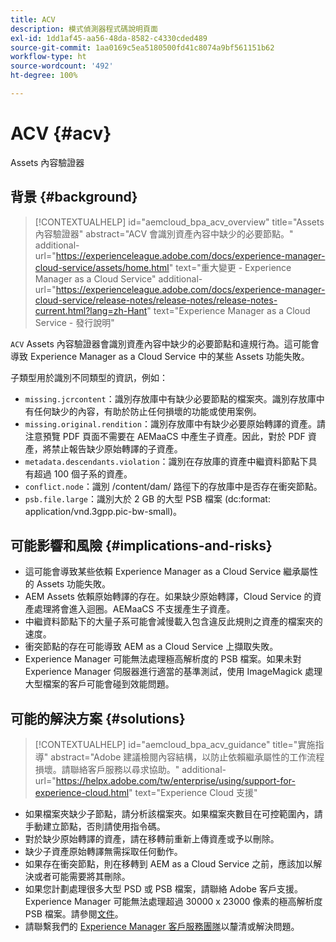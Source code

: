 ```yaml
---
title: ACV
description: 模式偵測器程式碼說明頁面
exl-id: 1dd1af45-aa56-48da-8582-c4330cded489
source-git-commit: 1aa0169c5ea5180500fd41c8074a9bf561151b62
workflow-type: ht
source-wordcount: '492'
ht-degree: 100%

---
```


# ACV {#acv}

Assets 內容驗證器

## 背景 {#background}

>[!CONTEXTUALHELP]
>id="aemcloud_bpa_acv_overview"
>title="Assets 內容驗證器"
>abstract="ACV 會識別資產內容中缺少的必要節點。"
>additional-url="https://experienceleague.adobe.com/docs/experience-manager-cloud-service/assets/home.html" text="重大變更 - Experience Manager as a Cloud Service"
>additional-url="https://experienceleague.adobe.com/docs/experience-manager-cloud-service/release-notes/release-notes/release-notes-current.html?lang=zh-Hant" text="Experience Manager as a Cloud Service - 發行說明"

`ACV` Assets 內容驗證器會識別資產內容中缺少的必要節點和違規行為。這可能會導致 Experience Manager as a Cloud Service 中的某些 Assets 功能失敗。

子類型用於識別不同類型的資訊，例如：

* `missing.jcrcontent`：識別存放庫中有缺少必要節點的檔案夾。識別存放庫中有任何缺少的內容，有助於防止任何損壞的功能或使用案例。
* `missing.original.rendition`：識別存放庫中有缺少必要原始轉譯的資產。請注意預覽 PDF 頁面不需要在 AEMaaCS 中產生子資產。因此，對於 PDF 資產，將禁止報告缺少原始轉譯的子資產。
* `metadata.descendants.violation`：識別在存放庫的資產中繼資料節點下具有超過 100 個子系的資產。
* `conflict.node`：識別 /content/dam/ 路徑下的存放庫中是否存在衝突節點。
* `psb.file.large`：識別大於 2 GB 的大型 PSB 檔案 (dc:format: application/vnd.3gpp.pic-bw-small)。

## 可能影響和風險 {#implications-and-risks}

* 這可能會導致某些依賴 Experience Manager as a Cloud Service 繼承屬性的 Assets 功能失敗。
* AEM Assets 依賴原始轉譯的存在。如果缺少原始轉譯，Cloud Service 的資產處理將會進入迴圈。AEMaaCS 不支援產生子資產。
* 中繼資料節點下的大量子系可能會減慢載入包含違反此規則之資產的檔案夾的速度。
* 衝突節點的存在可能導致 AEM as a Cloud Service 上擷取失敗。
* Experience Manager 可能無法處理極高解析度的 PSB 檔案。如果未對 Experience Manager 伺服器進行適當的基準測試，使用 ImageMagick 處理大型檔案的客戶可能會碰到效能問題。

## 可能的解決方案 {#solutions}

>[!CONTEXTUALHELP]
>id="aemcloud_bpa_acv_guidance"
>title="實施指導"
>abstract="Adobe 建議檢閱內容結構，以防止依賴繼承屬性的工作流程損壞。請聯絡客戶服務以尋求協助。"
>additional-url="https://helpx.adobe.com/tw/enterprise/using/support-for-experience-cloud.html" text="Experience Cloud 支援"

* 如果檔案夾缺少子節點，請分析該檔案夾。如果檔案夾數目在可控範圍內，請手動建立節點，否則請使用指令碼。
* 對於缺少原始轉譯的資產，請在移轉前重新上傳資產或予以刪除。
* 缺少子資產原始轉譯無需採取任何動作。
* 如果存在衝突節點，則在移轉到 AEM as a Cloud Service 之前，應該加以解決或者可能需要將其刪除。
* 如果您計劃處理很多大型 PSD 或 PSB 檔案，請聯絡 Adobe 客戶支援。Experience Manager 可能無法處理超過 30000 x 23000 像素的極高解析度 PSB 檔案。請參閱[文件](https://experienceleague.adobe.com/docs/experience-manager-65/assets/extending/best-practices-for-imagemagick.html)。
* 請聯繫我們的 [Experience Manager 客戶服務團隊](https://helpx.adobe.com/tw/enterprise/using/support-for-experience-cloud.html)以釐清或解決問題。

